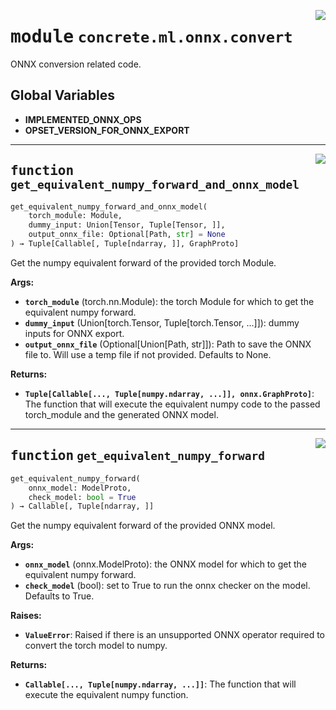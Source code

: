 <!-- markdownlint-disable -->

<a href="https://github.com/zama-ai/concrete-ml-internal/tree/main/src/concrete/ml/onnx/convert.py#L0"><img align="right" style="float:right;" src="https://img.shields.io/badge/-source-cccccc?style=flat-square"></a>

# <kbd>module</kbd> `concrete.ml.onnx.convert`

ONNX conversion related code.

## **Global Variables**

- **IMPLEMENTED_ONNX_OPS**
- **OPSET_VERSION_FOR_ONNX_EXPORT**

______________________________________________________________________

<a href="https://github.com/zama-ai/concrete-ml-internal/tree/main/src/concrete/ml/onnx/convert.py#L17"><img align="right" style="float:right;" src="https://img.shields.io/badge/-source-cccccc?style=flat-square"></a>

## <kbd>function</kbd> `get_equivalent_numpy_forward_and_onnx_model`

```python
get_equivalent_numpy_forward_and_onnx_model(
    torch_module: Module,
    dummy_input: Union[Tensor, Tuple[Tensor, ]],
    output_onnx_file: Optional[Path, str] = None
) → Tuple[Callable[, Tuple[ndarray, ]], GraphProto]
```

Get the numpy equivalent forward of the provided torch Module.

**Args:**

- <b>`torch_module`</b> (torch.nn.Module):  the torch Module for which to get the equivalent numpy  forward.
- <b>`dummy_input`</b> (Union\[torch.Tensor, Tuple\[torch.Tensor, ...\]\]):  dummy inputs for ONNX export.
- <b>`output_onnx_file`</b> (Optional\[Union\[Path, str\]\]):  Path to save the ONNX file to. Will  use a temp file if not provided.  Defaults to None.

**Returns:**

- <b>`Tuple[Callable[..., Tuple[numpy.ndarray, ...]], onnx.GraphProto]`</b>:  The function that will  execute the equivalent numpy code to the passed torch_module and the generated ONNX  model.

______________________________________________________________________

<a href="https://github.com/zama-ai/concrete-ml-internal/tree/main/src/concrete/ml/onnx/convert.py#L67"><img align="right" style="float:right;" src="https://img.shields.io/badge/-source-cccccc?style=flat-square"></a>

## <kbd>function</kbd> `get_equivalent_numpy_forward`

```python
get_equivalent_numpy_forward(
    onnx_model: ModelProto,
    check_model: bool = True
) → Callable[, Tuple[ndarray, ]]
```

Get the numpy equivalent forward of the provided ONNX model.

**Args:**

- <b>`onnx_model`</b> (onnx.ModelProto):  the ONNX model for which to get the equivalent numpy  forward.
- <b>`check_model`</b> (bool):  set to True to run the onnx checker on the model.  Defaults to True.

**Raises:**

- <b>`ValueError`</b>:  Raised if there is an unsupported ONNX operator required to convert the torch  model to numpy.

**Returns:**

- <b>`Callable[..., Tuple[numpy.ndarray, ...]]`</b>:  The function that will execute  the equivalent numpy function.
